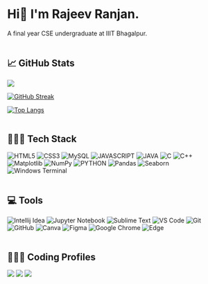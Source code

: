 # Hi👋 I'm Rajeev Ranjan.
A final year CSE undergraduate at IIIT Bhagalpur.
<br><br>
## 📈 GitHub Stats
![](https://github-readme-stats.vercel.app/api?username=RajeevRanjan5642&theme=holi&hide_border=false&include_all_commits=false&count_private=false)

[![GitHub Streak](https://github-readme-streak-stats.herokuapp.com?user=RajeevRanjan5642&theme=holi-theme)](https://git.io/streak-stats)

[![Top Langs](https://github-readme-stats.vercel.app/api/top-langs/?username=RajeevRanjan5642&layout=compact&theme=holi)](https://github.com/RajeevRanjan5642)
<br><br>
## 👩🏻‍💻 Tech Stack
![HTML5](https://img.shields.io/badge/html5-%23E34F26.svg?style=for-the-badge&logo=html5&logoColor=white)
![CSS3](https://img.shields.io/badge/css3-%231572B6.svg?style=for-the-badge&logo=css3&logoColor=white)
![MySQL](https://img.shields.io/badge/mysql-%2300f.svg?style=for-the-badge&logo=mysql&logoColor=white)
![JAVASCRIPT](https://img.shields.io/badge/JavaScript-F7DF1E?style=for-the-badge&logo=javascript&logoColor=black)
![JAVA](https://img.shields.io/badge/Java-ED8B00?style=for-the-badge&logo=openjdk&logoColor=white)
![C](https://img.shields.io/badge/C-00599C?style=for-the-badge&logo=c&logoColor=white)
![C++](https://img.shields.io/badge/c++-%2300599C.svg?style=for-the-badge&logo=c%2B%2B&logoColor=white)
![Matplotlib](https://img.shields.io/badge/Matplotlib-%23ffffff.svg?style=for-the-badge&logo=Matplotlib&logoColor=black)
![NumPy](https://img.shields.io/badge/numpy-%23013243.svg?style=for-the-badge&logo=numpy&logoColor=white)
![PYTHON](https://img.shields.io/badge/Python-14354C?style=for-the-badge&logo=python&logoColor=white)
![Pandas](https://img.shields.io/badge/pandas-%23150458.svg?style=for-the-badge&logo=pandas&logoColor=white)
![Seaborn](https://img.shields.io/badge/Seaborn-%23ffffff.svg?style=for-the-badge&logo=Seaborn&logoColor=black)
![Windows Terminal](https://img.shields.io/badge/Windows%20Terminal-%234D4D4D.svg?style=for-the-badge&logo=windows-terminal&logoColor=white)
<br><br>
## 💻 Tools
![Intellij Idea](https://img.shields.io/badge/IntelliJ_IDEA-000000.svg?style=for-the-badge&logo=intellij-idea&logoColor=white)
![Jupyter Notebook](https://img.shields.io/badge/jupyter-%23FA0F00.svg?style=for-the-badge&logo=jupyter&logoColor=white)
![Sublime Text](https://img.shields.io/badge/sublime_text-%23575757.svg?&style=for-the-badge&logo=sublime-text&logoColor=important)
![VS Code](https://img.shields.io/badge/VSCode-0078D4?style=for-the-badge&logo=visual%20studio%20code&logoColor=white)
![Git](https://img.shields.io/badge/git-%23F05033.svg?style=for-the-badge&logo=git&logoColor=white)
![GitHub](https://img.shields.io/badge/github-%23121011.svg?style=for-the-badge&logo=github&logoColor=white)
![Canva](https://img.shields.io/badge/Canva-%2300C4CC.svg?style=for-the-badge&logo=Canva&logoColor=white)
![Figma](https://img.shields.io/badge/figma-%23F24E1E.svg?style=for-the-badge&logo=figma&logoColor=white)
![Google Chrome](https://img.shields.io/badge/Google%20Chrome-4285F4?style=for-the-badge&logo=GoogleChrome&logoColor=white)
![Edge](https://img.shields.io/badge/Edge-0078D7?style=for-the-badge&logo=Microsoft-edge&logoColor=white)
<br><br>
## 👨🏽‍💻 Coding Profiles
[<img src="https://img.shields.io/badge/-HackerRank-green?logo=hackerrank&logoColor=white"/>](https://www.hackerrank.com/profile/pseudocode1234)
[<img src="https://img.shields.io/badge/-CodeChef-brown?logo=codechef&logoColor=white"/>](https://www.codechef.com/users/rajeev_2003)
[<img src="https://img.shields.io/badge/-LeetCode-yellow?logo=leetcode&logoColor=white"/>](https://leetcode.com/u/Rajeev_code/)
<br><br>

